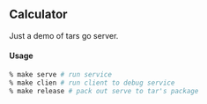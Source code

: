## Calculator
Just a demo of tars go server.

#### Usage
```bash
% make serve # run service
% make clien # run client to debug service
% make release # pack out serve to tar's package
```